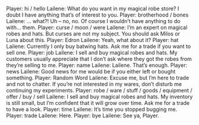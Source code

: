 Player: hi / hello
Lailene: What do you want in my magical robe store? I doubt I have anything that’s of interest to you.
Player: brotherhood / bones
Lailene: … what?! Uh – no, no. Of course I wouldn’t have anything to do with… them.
Player: curse / moon / were
Lailene: I’m an expert on magical robes and hats. But curses are not my subject. You should ask Milos or Luna about this.
Player: Edron
Lailene: Yeah, what about it?
Player: hat
Lailene: Currently I only buy batwing hats. Ask me for a trade if you want to sell one.
Player: job
Lailene: I sell and buy magical robes and hats. My customers usually appreciate that I don’t ask where they got the robes from they’re selling to me.
Player: name
Lailene: Lailene. That’s enough.
Player: news
Lailene: Good news for me would be if you either left or bought something.
Player: Random Word
Lailene: Excuse me, but I’m here to trade and not to chatter. If you’re not interested in my wares, don’t disturb me continuing my experiments.
Player: robe / ware / stuff / goods / equipment / offer / buy / sell
Lailene: I sell and buy magical robes and hats. My inventory is still small, but I’m confident that it will grow over time. Ask me for a trade to have a look.
Player: time
Lailene: It’s time you stopped bugging me.
Player: trade
Lailene: Here.
Player: bye
Lailene: See ya, Player.